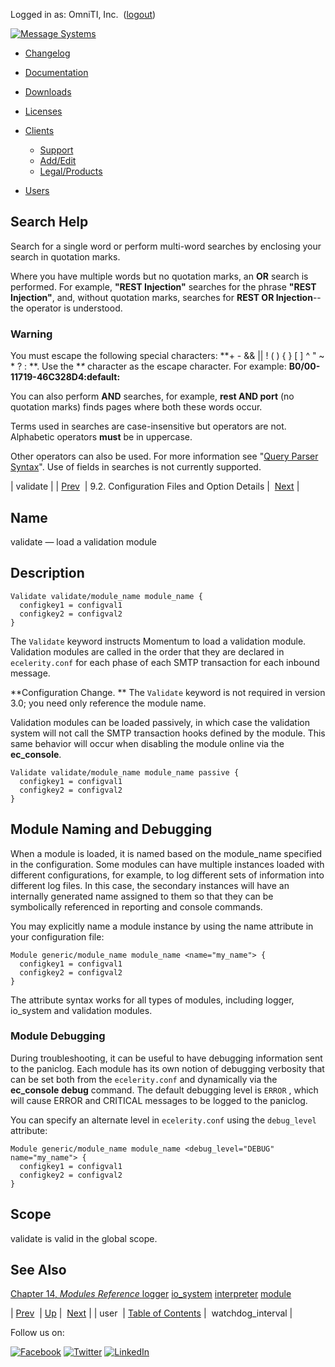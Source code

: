 Logged in as: OmniTI, Inc.  ([logout](https://support.messagesystems.com/logout.php))

[![Message Systems](https://support.messagesystems.com/images/ms-white205.png)](https://support.messagesystems.com/start.php) 

*   [Changelog](https://support.messagesystems.com/start.php?show=changelog)
*   [Documentation](https://support.messagesystems.com/docs/)
*   [Downloads](https://support.messagesystems.com/start.php)

*   [Licenses](https://support.messagesystems.com/license_summary.php)
*   <a href="">Clients</a>
    *   [Support](https://support.messagesystems.com/cs.php)
    *   [Add/Edit](https://support.messagesystems.com/edit_client.php)
    *   [Legal/Products](https://support.messagesystems.com/edit_products.php)
*   [Users](https://support.messagesystems.com/edit_customer.php)

## Search Help

Search for a single word or perform multi-word searches by enclosing your search in quotation marks.

Where you have multiple words but no quotation marks, an **OR** search is performed. For example, **"REST Injection"** searches for the phrase **"REST Injection"**, and, without quotation marks, searches for **REST OR Injection**--the operator is understood.

### Warning

You must escape the following special characters: **+ - && || ! ( ) { } [ ] ^ " ~ * ? : \**. Use the **\** character as the escape character. For example: **B0/00-11719-46C328D4\:default\:**

You can also perform **AND** searches, for example, **rest AND port** (no quotation marks) finds pages where both these words occur.

Terms used in searches are case-insensitive but operators are not. Alphabetic operators **must** be in uppercase.

Other operators can also be used. For more information see "[Query Parser Syntax](https://lucene.apache.org/core/old_versioned_docs/versions/3_0_0/queryparsersyntax.html)". Use of fields in searches is not currently supported.

| validate |
| [Prev](conf.ref.user.php)  | 9.2. Configuration Files and Option Details |  [Next](conf.ref.watchdog_interval.php) |

<a name="conf.ref.validate"></a>
## Name

validate — load a validation module

<a name="idp7165952"></a>
## Description

```
Validate validate/module_name module_name {
  configkey1 = configval1
  configkey2 = configval2
}
```

The `Validate` keyword instructs Momentum to load a validation module. Validation modules are called in the order that they are declared in `ecelerity.conf` for each phase of each SMTP transaction for each inbound message.

**Configuration Change. ** The `Validate` keyword is not required in version 3.0; you need only reference the module name.

Validation modules can be loaded passively, in which case the validation system will not call the SMTP transaction hooks defined by the module. This same behavior will occur when disabling the module online via the **ec_console**.

```
Validate validate/module_name module_name passive {
  configkey1 = configval1
  configkey2 = configval2
}
```
<a name="idp7173680"></a>
## Module Naming and Debugging

When a module is loaded, it is named based on the module_name specified in the configuration. Some modules can have multiple instances loaded with different configurations, for example, to log different sets of information into different log files. In this case, the secondary instances will have an internally generated name assigned to them so that they can be symbolically referenced in reporting and console commands.

You may explicitly name a module instance by using the name attribute in your configuration file:

```
Module generic/module_name module_name <name="my_name"> {
  configkey1 = configval1
  configkey2 = configval2
}
```

The attribute syntax works for all types of modules, including logger, io_system and validation modules.

### Module Debugging

During troubleshooting, it can be useful to have debugging information sent to the paniclog. Each module has its own notion of debugging verbosity that can be set both from the `ecelerity.conf` and dynamically via the **ec_console** **debug** command. The default debugging level is `ERROR` , which will cause ERROR and CRITICAL messages to be logged to the paniclog.

You can specify an alternate level in `ecelerity.conf` using the `debug_level` attribute:

```
Module generic/module_name module_name <debug_level="DEBUG" name="my_name"> {
  configkey1 = configval1
  configkey2 = configval2
}
```
<a name="idp7184064"></a>
## Scope

validate is valid in the global scope.

<a name="idp7185664"></a>
## See Also

[Chapter 14, *Modules Reference*          ](modules.php "Chapter 14. Modules Reference") [logger](conf.ref.logger.php "logger") [io_system](conf.ref.io_system.php "io_system") [interpreter](conf.ref.interpreter.php "interpreter") [module](conf.ref.module.php "module")

| [Prev](conf.ref.user.php)  | [Up](conf.ref.files.php) |  [Next](conf.ref.watchdog_interval.php) |
| user  | [Table of Contents](index.php) |  watchdog_interval |

Follow us on:

[![Facebook](https://support.messagesystems.com/images/icon-facebook.png)](http://www.facebook.com/messagesystems) [![Twitter](https://support.messagesystems.com/images/icon-twitter.png)](http://twitter.com/#!/MessageSystems) [![LinkedIn](https://support.messagesystems.com/images/icon-linkedin.png)](http://www.linkedin.com/company/message-systems)